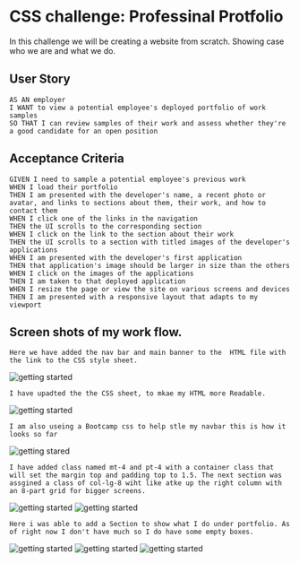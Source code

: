 # CSS challenge: Professinal Protfolio

In this challenge we will be creating a website from scratch. Showing case who we are and what we do. 

## User Story 

```
AS AN employer
I WANT to view a potential employee's deployed portfolio of work samples
SO THAT I can review samples of their work and assess whether they're a good candidate for an open position
```

## Acceptance Criteria

```
GIVEN I need to sample a potential employee's previous work
WHEN I load their portfolio
THEN I am presented with the developer's name, a recent photo or avatar, and links to sections about them, their work, and how to contact them
WHEN I click one of the links in the navigation
THEN the UI scrolls to the corresponding section
WHEN I click on the link to the section about their work
THEN the UI scrolls to a section with titled images of the developer's applications
WHEN I am presented with the developer's first application
THEN that application's image should be larger in size than the others
WHEN I click on the images of the applications
THEN I am taken to that deployed application
WHEN I resize the page or view the site on various screens and devices
THEN I am presented with a responsive layout that adapts to my viewport
```
## Screen shots of my work flow.
```
Here we have added the nav bar and main banner to the  HTML file with the link to the CSS style sheet.
```
![getting started](assets/img/MAin%20abnner_nav%20bar%20html.jpg)

```
I have upadted the the CSS sheet, to mkae my HTML more Readable.
```
![getting started](assets/img/css_01.jpg)
```
I am also useing a Bootcamp css to help stle my navbar this is how it looks so far
```
![getting stared](assets/img/website_looks_01.jpg)
```
I have added class named mt-4 and pt-4 with a container class that will set the margin top and padding top to 1.5. The next section was assgined a class of col-lg-8 wiht like atke up the right column with an 8-part grid for bigger screens.
```
![getting started](assets/img/AboutMe-css01.jpg)
![getting started](assets/img/Aboutme_websiteImg_01.jpg)

```
Here i was able to add a Section to show what I do under portfolio. As of right now I don't have much so I do have some empty boxes. 
```
![getting started](assets/img/Portfolio%20section.jpg)
![getting started](assets/img/Portfolio_html.jpg)
![getting started](assets/img/potfolio_css.jpg)